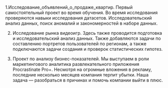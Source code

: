 1.Исследование_объявлений_о_продаже_квартир. Первый самостоятельный проект во время обучения. Во время исследования проверяются навыки исследования датасетов. Исследовательский анализ данных, поиск аномалий и закономерностей в наборе данных.

2. Исследование рынка видеоигр. Здесь также  проводится подготовка и исследовательский анализ данных. Также добавляются задачи по составлению портретов пользователей по регионам, а также подключаются задачи создания и проверок статистических гипотез.

3. Проект по анализу бизнес-показателей. Мы выступаем в роли маркетингового аналитика развлекательного приложения Procrastinate Pro+. Несмотря на огромные вложения в рекламу, последние несколько месяцев компания терпит убытки. Наша задача — разобраться в причинах и помочь компании выйти в плюс.
